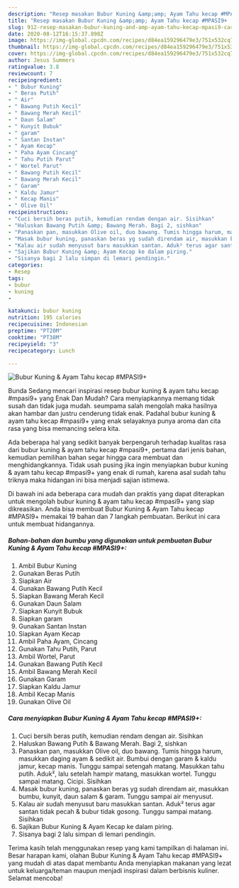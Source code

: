 ```yaml
---
description: "Resep masakan Bubur Kuning &amp;amp; Ayam Tahu kecap #MPASI9+ | Cara Buat Bubur Kuning &amp;amp; Ayam Tahu kecap #MPASI9+ Yang Enak Dan Lezat"
title: "Resep masakan Bubur Kuning &amp;amp; Ayam Tahu kecap #MPASI9+ | Cara Buat Bubur Kuning &amp;amp; Ayam Tahu kecap #MPASI9+ Yang Enak Dan Lezat"
slug: 912-resep-masakan-bubur-kuning-and-amp-ayam-tahu-kecap-mpasi9-cara-buat-bubur-kuning-and-amp-ayam-tahu-kecap-mpasi9-yang-enak-dan-lezat
date: 2020-08-12T16:15:37.898Z
image: https://img-global.cpcdn.com/recipes/d84ea159296479e3/751x532cq70/bubur-kuning-ayam-tahu-kecap-mpasi9-foto-resep-utama.jpg
thumbnail: https://img-global.cpcdn.com/recipes/d84ea159296479e3/751x532cq70/bubur-kuning-ayam-tahu-kecap-mpasi9-foto-resep-utama.jpg
cover: https://img-global.cpcdn.com/recipes/d84ea159296479e3/751x532cq70/bubur-kuning-ayam-tahu-kecap-mpasi9-foto-resep-utama.jpg
author: Jesus Summers
ratingvalue: 3.8
reviewcount: 7
recipeingredient:
- " Bubur Kuning"
- " Beras Putih"
- " Air"
- " Bawang Putih Kecil"
- " Bawang Merah Kecil"
- " Daun Salam"
- " Kunyit Bubuk"
- " garam"
- " Santan Instan"
- " Ayam Kecap"
- " Paha Ayam Cincang"
- " Tahu Putih Parut"
- " Wortel Parut"
- " Bawang Putih Kecil"
- " Bawang Merah Kecil"
- " Garam"
- " Kaldu Jamur"
- " Kecap Manis"
- " Olive Oil"
recipeinstructions:
- "Cuci bersih beras putih, kemudian rendam dengan air. Sisihkan"
- "Haluskan Bawang Putih &amp; Bawang Merah. Bagi 2, sishkan"
- "Panaskan pan, masukkan Olive oil, duo bawang. Tumis hingga harum, masukkan daging ayam &amp; sedikit air. Bumbui dengan garam &amp; kaldu jamur, kecap manis. Tunggu sampai setengah matang. Masukkan tahu putih. Aduk², lalu setelah hampir matang, masukkan wortel. Tunggu sampai matang. Cicipi. Sisihkan"
- "Masak bubur kuning, panaskan beras yg sudah direndam air, masukkan bumbu, kunyit, daun salam &amp; garam. Tunggu sampai air menyusut."
- "Kalau air sudah menyusut baru masukkan santan. Aduk² terus agar santan tidak pecah &amp; bubur tidak gosong. Tunggu sampai matang. Sisihkan"
- "Sajikan Bubur Kuning &amp; Ayam Kecap ke dalam piring."
- "Sisanya bagi 2 lalu simpan di lemari pendingin."
categories:
- Resep
tags:
- bubur
- kuning
- 

katakunci: bubur kuning  
nutrition: 195 calories
recipecuisine: Indonesian
preptime: "PT20M"
cooktime: "PT38M"
recipeyield: "3"
recipecategory: Lunch

---
```



![Bubur Kuning &amp; Ayam Tahu kecap #MPASI9+](https://img-global.cpcdn.com/recipes/d84ea159296479e3/751x532cq70/bubur-kuning-ayam-tahu-kecap-mpasi9-foto-resep-utama.jpg)

Bunda Sedang mencari inspirasi resep bubur kuning &amp; ayam tahu kecap #mpasi9+ yang Enak Dan Mudah? Cara menyiapkannya memang tidak susah dan tidak juga mudah. seumpama salah mengolah maka hasilnya akan hambar dan justru cenderung tidak enak. Padahal bubur kuning &amp; ayam tahu kecap #mpasi9+ yang enak selayaknya punya aroma dan cita rasa yang bisa memancing selera kita.



Ada beberapa hal yang sedikit banyak berpengaruh terhadap kualitas rasa dari bubur kuning &amp; ayam tahu kecap #mpasi9+, pertama dari jenis bahan, kemudian pemilihan bahan segar hingga cara membuat dan menghidangkannya. Tidak usah pusing jika ingin menyiapkan bubur kuning &amp; ayam tahu kecap #mpasi9+ yang enak di rumah, karena asal sudah tahu triknya maka hidangan ini bisa menjadi sajian istimewa.


Di bawah ini ada beberapa cara mudah dan praktis yang dapat diterapkan untuk mengolah bubur kuning &amp; ayam tahu kecap #mpasi9+ yang siap dikreasikan. Anda bisa membuat Bubur Kuning &amp; Ayam Tahu kecap #MPASI9+ memakai 19 bahan dan 7 langkah pembuatan. Berikut ini cara untuk membuat hidangannya.

<!--inarticleads1-->

##### Bahan-bahan dan bumbu yang digunakan untuk pembuatan Bubur Kuning &amp; Ayam Tahu kecap #MPASI9+:

1. Ambil  Bubur Kuning
1. Gunakan  Beras Putih
1. Siapkan  Air
1. Gunakan  Bawang Putih Kecil
1. Siapkan  Bawang Merah Kecil
1. Gunakan  Daun Salam
1. Siapkan  Kunyit Bubuk
1. Siapkan  garam
1. Gunakan  Santan Instan
1. Siapkan  Ayam Kecap
1. Ambil  Paha Ayam, Cincang
1. Gunakan  Tahu Putih, Parut
1. Ambil  Wortel, Parut
1. Gunakan  Bawang Putih Kecil
1. Ambil  Bawang Merah Kecil
1. Gunakan  Garam
1. Siapkan  Kaldu Jamur
1. Ambil  Kecap Manis
1. Gunakan  Olive Oil




<!--inarticleads2-->

##### Cara menyiapkan Bubur Kuning &amp; Ayam Tahu kecap #MPASI9+:

1. Cuci bersih beras putih, kemudian rendam dengan air. Sisihkan
1. Haluskan Bawang Putih &amp; Bawang Merah. Bagi 2, sishkan
1. Panaskan pan, masukkan Olive oil, duo bawang. Tumis hingga harum, masukkan daging ayam &amp; sedikit air. Bumbui dengan garam &amp; kaldu jamur, kecap manis. Tunggu sampai setengah matang. Masukkan tahu putih. Aduk², lalu setelah hampir matang, masukkan wortel. Tunggu sampai matang. Cicipi. Sisihkan
1. Masak bubur kuning, panaskan beras yg sudah direndam air, masukkan bumbu, kunyit, daun salam &amp; garam. Tunggu sampai air menyusut.
1. Kalau air sudah menyusut baru masukkan santan. Aduk² terus agar santan tidak pecah &amp; bubur tidak gosong. Tunggu sampai matang. Sisihkan
1. Sajikan Bubur Kuning &amp; Ayam Kecap ke dalam piring.
1. Sisanya bagi 2 lalu simpan di lemari pendingin.




Terima kasih telah menggunakan resep yang kami tampilkan di halaman ini. Besar harapan kami, olahan Bubur Kuning &amp; Ayam Tahu kecap #MPASI9+ yang mudah di atas dapat membantu Anda menyiapkan makanan yang lezat untuk keluarga/teman maupun menjadi inspirasi dalam berbisnis kuliner. Selamat mencoba!
